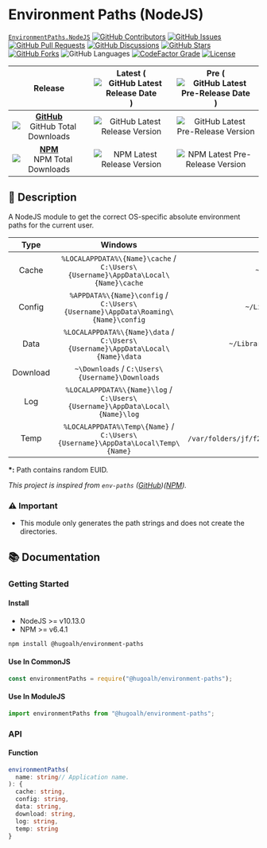 # Environment Paths (NodeJS)

[`EnvironmentPaths.NodeJS`](https://github.com/hugoalh-studio/environment-paths-nodejs)
[![GitHub Contributors](https://img.shields.io/github/contributors/hugoalh-studio/environment-paths-nodejs?label=Contributors&logo=github&logoColor=ffffff&style=flat-square)](https://github.com/hugoalh-studio/environment-paths-nodejs/graphs/contributors)
[![GitHub Issues](https://img.shields.io/github/issues-raw/hugoalh-studio/environment-paths-nodejs?label=Issues&logo=github&logoColor=ffffff&style=flat-square)](https://github.com/hugoalh-studio/environment-paths-nodejs/issues)
[![GitHub Pull Requests](https://img.shields.io/github/issues-pr-raw/hugoalh-studio/environment-paths-nodejs?label=Pull%20Requests&logo=github&logoColor=ffffff&style=flat-square)](https://github.com/hugoalh-studio/environment-paths-nodejs/pulls)
[![GitHub Discussions](https://img.shields.io/github/discussions/hugoalh-studio/environment-paths-nodejs?label=Discussions&logo=github&logoColor=ffffff&style=flat-square)](https://github.com/hugoalh-studio/environment-paths-nodejs/discussions)
[![GitHub Stars](https://img.shields.io/github/stars/hugoalh-studio/environment-paths-nodejs?label=Stars&logo=github&logoColor=ffffff&style=flat-square)](https://github.com/hugoalh-studio/environment-paths-nodejs/stargazers)
[![GitHub Forks](https://img.shields.io/github/forks/hugoalh-studio/environment-paths-nodejs?label=Forks&logo=github&logoColor=ffffff&style=flat-square)](https://github.com/hugoalh-studio/environment-paths-nodejs/network/members)
![GitHub Languages](https://img.shields.io/github/languages/count/hugoalh-studio/environment-paths-nodejs?label=Languages&logo=github&logoColor=ffffff&style=flat-square)
[![CodeFactor Grade](https://img.shields.io/codefactor/grade/github/hugoalh-studio/environment-paths-nodejs?label=Grade&logo=codefactor&logoColor=ffffff&style=flat-square)](https://www.codefactor.io/repository/github/hugoalh-studio/environment-paths-nodejs)
[![License](https://img.shields.io/static/v1?label=License&message=MIT&style=flat-square)](./LICENSE.md)

| **Release** | **Latest** (![GitHub Latest Release Date](https://img.shields.io/github/release-date/hugoalh-studio/environment-paths-nodejs?label=%20&style=flat-square)) | **Pre** (![GitHub Latest Pre-Release Date](https://img.shields.io/github/release-date-pre/hugoalh-studio/environment-paths-nodejs?label=%20&style=flat-square)) |
|:-:|:-:|:-:|
| [**GitHub**](https://github.com/hugoalh-studio/environment-paths-nodejs/releases) ![GitHub Total Downloads](https://img.shields.io/github/downloads/hugoalh-studio/environment-paths-nodejs/total?label=%20&style=flat-square) | ![GitHub Latest Release Version](https://img.shields.io/github/release/hugoalh-studio/environment-paths-nodejs?sort=semver&label=%20&style=flat-square) | ![GitHub Latest Pre-Release Version](https://img.shields.io/github/release/hugoalh-studio/environment-paths-nodejs?include_prereleases&sort=semver&label=%20&style=flat-square) |
| [**NPM**](https://www.npmjs.com/package/@hugoalh/environment-paths) ![NPM Total Downloads](https://img.shields.io/npm/dt/@hugoalh/environment-paths?label=%20&style=flat-square) | ![NPM Latest Release Version](https://img.shields.io/npm/v/@hugoalh/environment-paths/latest?label=%20&style=flat-square) | ![NPM Latest Pre-Release Version](https://img.shields.io/npm/v/@hugoalh/environment-paths/pre?label=%20&style=flat-square) |

## 📝 Description

A NodeJS module to get the correct OS-specific absolute environment paths for the current user.

| **Type** | **Windows** | **MacOS** | **Linux** |
|:-:|:-:|:-:|:-:|
| Cache | `%LOCALAPPDATA%\{Name}\cache` / `C:\Users\{Username}\AppData\Local\{Name}\cache` | `~/Library/Caches/{Name}` | `$XDG_CACHE_HOME/{Name}` / `~/.cache/{Name}` |
| Config | `%APPDATA%\{Name}\config` / `C:\Users\{Username}\AppData\Roaming\{Name}\config` | `~/Library/Preferences/{Name}` | `$XDG_CONFIG_HOME/{Name}` / `~/.config/{Name}` |
| Data | `%LOCALAPPDATA%\{Name}\data` / `C:\Users\{Username}\AppData\Local\{Name}\data` | `~/Library/Application Support/{Name}` | `$XDG_DATA_HOME/{Name}` / `~/.local/share/{Name}` |
| Download | `~\Downloads` / `C:\Users\{Username}\Downloads` | `~/Downloads` | `~/Downloads` |
| Log | `%LOCALAPPDATA%\{Name}\log` / `C:\Users\{Username}\AppData\Local\{Name}\log` | `~/Library/Logs/{Name}` | `$XDG_STATE_HOME/{Name}` / `~/.local/state/{Name}` |
| Temp | `%LOCALAPPDATA%\Temp\{Name}` / `C:\Users\{Username}\AppData\Local\Temp\{Name}` | `/var/folders/jf/f2twvvvs5jl_m49tf034ffpw0000gn/T/{Name}`\* | `/tmp/{Username}/{Name}` |

**\*:** Path contains random EUID.

*This project is inspired from `env-paths` ([GitHub](https://github.com/sindresorhus/env-paths))([NPM](https://www.npmjs.com/package/env-paths)).*

### ⚠ Important

- This module only generates the path strings and does not create the directories.

## 📚 Documentation

### Getting Started

#### Install

- NodeJS >= v10.13.0
- NPM >= v6.4.1

```sh
npm install @hugoalh/environment-paths
```

#### Use In CommonJS

```js
const environmentPaths = require("@hugoalh/environment-paths");
```

#### Use In ModuleJS

```js
import environmentPaths from "@hugoalh/environment-paths";
```

### API

#### Function

```ts
environmentPaths(
  name: string// Application name.
): {
  cache: string,
  config: string,
  data: string,
  download: string,
  log: string,
  temp: string
}
```

